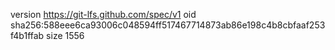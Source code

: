 version https://git-lfs.github.com/spec/v1
oid sha256:588eee6ca93006c048594ff517467714873ab86e198c4b8cbfaaf253f4b1ffab
size 1556
